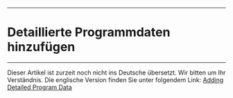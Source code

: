 ****
# Detaillierte Programmdaten hinzufügen 
---

Dieser Artikel ist zurzeit noch nicht ins Deutsche übersetzt. Wir bitten um Ihr Verständnis. Die englische Version finden Sie unter folgendem Link: [Adding Detailed Program Data](https://help.toladata.com/en/toladata-course/lesson-3-new-program-setup/adding-detailed-program-data.html)









